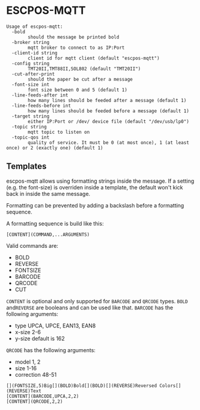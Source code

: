 # ESCPOS-MQTT

```
Usage of escpos-mqtt:
  -bold
        should the message be printed bold
  -broker string
        mqtt broker to connect to as IP:Port
  -client-id string
        client id for mqtt client (default "escpos-mqtt")
  -config string
        TMT20II,TMT88II,SOL802 (default "TMT20II")
  -cut-after-print
        should the paper be cut after a message
  -font-size int
        font size between 0 and 5 (default 1)
  -line-feeds-after int
        how many lines should be feeded after a message (default 1)
  -line-feeds-before int
        how many lines should be feeded before a message (default 1)
  -target string
        either IP:Port or /dev/ device file (default "/dev/usb/lp0")
  -topic string
        mqtt topic to listen on
  -topic-qos int
        quality of service. It must be 0 (at most once), 1 (at least once) or 2 (exactly one) (default 1)
```

## Templates

escpos-mqtt allows using formatting strings inside the message. 
If a setting (e.g. the font-size) is overriden inside a template, 
the default won't kick back in inside the same message.

Formatting can be prevented by adding a backslash before a formatting sequence.

A formatting sequence is build like this:
```
[CONTENT](COMMAND,...ARGUMENTS)
```

Valid commands are:
- BOLD
- REVERSE
- FONTSIZE
- BARCODE
- QRCODE
- CUT

`CONTENT` is optional and only supported for `BARCODE` and `QRCODE` types.
`BOLD` and`REVERSE` are booleans and can be used like that.
`BARCODE` has the following arguments:
- type UPCA, UPCE, EAN13, EAN8
- x-size 2-6
- y-size default is 162

`QRCODE` has the following arguments:
- model 1, 2
- size 1-16
- correction 48-51

```
[](FONTSIZE,5)Big[](BOLD)Bold[](BOLD)[](REVERSE)Reversed Colors[](REVERSE)Text
[CONTENT](BARCODE,UPCA,2,2)
[CONTENT](QRCODE,2,2)
```